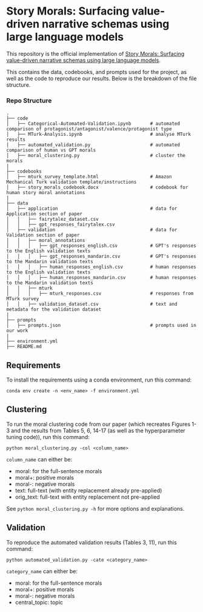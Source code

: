 # Story Morals: Surfacing value-driven narrative schemas using large language models

This repository is the official implementation of [Story Morals: Surfacing value-driven narrative schemas using large language models](https://aclanthology.org/2024.emnlp-main.723/). 

This contains the data, codebooks, and prompts used for the project, as well as the code to reproduce our results. Below is the breakdown of the file structure.

### Repo Structure
```
.
├── code                                             
│   ├── Categorical-Automated-Validation.ipynb       # automated comparison of protagonist/antagonist/valence/protagonist type
│   ├── MTurk-Analysis.ipynb                         # analyse MTurk results
│   ├── automated_validation.py                      # automated comparison of human vs GPT morals
│   ├── moral_clustering.py                          # cluster the morals 
|
├── codebooks                                        
│   ├── mturk_survey_template.html                   # Amazon Mechanical Turk validation template/instructions
│   ├── story_morals_codebook.docx                   # codebook for human story moral annotations
|
├── data                                              
│   ├── application                                  # data for Application section of paper
│   │   ├── fairytalez_dataset.csv
│   │   ├── gpt_responses_fairytalex.csv
│   ├── validation                                   # data for Validation section of paper
│   │   ├── moral_annotations                        
│   │   │   ├── gpt_responses_english.csv            # GPT's responses to the English validation texts
│   │   │   ├── gpt_responses_mandarin.csv           # GPT's responses to the Mandarin validation texts
│   │   │   ├── human_responses_english.csv          # human responses to the English validation texts
│   │   │   ├── human_responses_mandarin.csv         # human responses to the Mandarin validation texts
│   │   ├── mturk
│   │   │   ├── mturk_responses.csv                  # responses from MTurk survey
│   │   ├── validation_dataset.csv                   # text and metadata for the validation dataset 
|
├── prompts                                            
│   ├── prompts.json                                 # prompts used in our work
|
├── environment.yml                                  
├── README.md
```

## Requirements

To install the requirements using a conda environment, run this command:

```
conda env create -n <env_name> -f environment.yml
```

## Clustering

To run the moral clustering code from our paper (which recreates Figures 1-3 and the results from Tables 5, 6, 14-17 (as well as the hyperparameter tuning code)), run this command:

```
python moral_clustering.py -col <column_name>
```

`column_name` can either be:
- moral: for the full-sentence morals
- moral+: positive morals
- moral-: negative morals
- text: full-text (with entity replacement already pre-applied)
- orig_text: full-text with entity replacement not pre-applied

See `python moral_clustering.py -h` for more options and explanations.

## Validation

To reproduce the automated validation results (Tables 3, 11), run this command:

```
python automated_validation.py -cate <category_name>
```

`category_name` can either be:
- moral: for the full-sentence morals
- moral+: positive morals
- moral-: negative morals
- central_topic: topic

<!-- >📋  Optional: include a graphic explaining your approach/main result, bibtex entry, link to demos, blog posts and tutorials -->

<!-- ## Requirements

To install requirements:

```setup
pip install -r requirements.txt
```

>📋  Describe how to set up the environment, e.g. pip/conda/docker commands, download datasets, etc...

## Training

To run the moral clustering, run this command:

```train
python moral_clustering.py -col <column_name>
```

>📋  Describe how to train the models, with example commands on how to train the models in your paper, including the full training procedure and appropriate hyperparameters.

## Evaluation

To evaluate my model on ImageNet, run:

```eval
python eval.py --model-file mymodel.pth --benchmark imagenet
```

>📋  Describe how to evaluate the trained models on benchmarks reported in the paper, give commands that produce the results (section below).

## Pre-trained Models

You can download pretrained models here:

- [My awesome model](https://drive.google.com/mymodel.pth) trained on ImageNet using parameters x,y,z. 

>📋  Give a link to where/how the pretrained models can be downloaded and how they were trained (if applicable).  Alternatively you can have an additional column in your results table with a link to the models.

## Results

Our model achieves the following performance on :

### [Image Classification on ImageNet](https://paperswithcode.com/sota/image-classification-on-imagenet)

| Model name         | Top 1 Accuracy  | Top 5 Accuracy |
| ------------------ |---------------- | -------------- |
| My awesome model   |     85%         |      95%       |

>📋  Include a table of results from your paper, and link back to the leaderboard for clarity and context. If your main result is a figure, include that figure and link to the command or notebook to reproduce it. 


## Contributing

>📋  Pick a licence and describe how to contribute to your code repository. 
 -->
